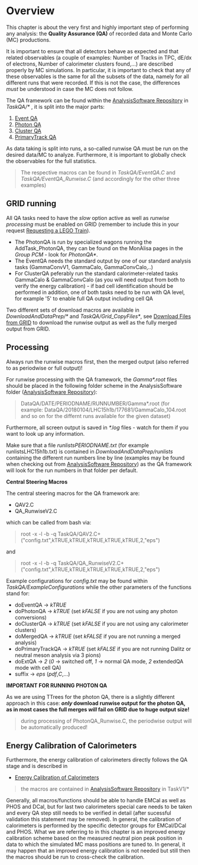 # Overview

This chapter is about the very first and highly important step of performing any analysis: the **Quality Assurance (QA)** of recorded data and Monte Carlo (MC) productions.

It is important to ensure that all detectors behave as expected and that related observables (a couple of examples: Number of Tracks in TPC, dE/dx of electrons, Number of calorimeter clusters found,...) are described properly by MC simulations. In particular, it is important to check that any of these observables is the same for all the subsets of the data, namely for all different runs that were recorded. If this is not the case, the differences _must_ be understood in case the MC does not follow.

The QA framework can be found within the [AnalysisSoftware Repository](https://gitlab.cern.ch/alice-pcg/AnalysisSoftware) in _TaskQA/*_ , it is split into the major parts:

1. [Event QA](/QA/eventQA.md)
2. [Photon QA](/QA/photonQA.md)
3. [Cluster QA](/QA/clusterQA.md)
4. [PrimaryTrack QA](/QA/primaryQA.md)

As data taking is split into runs, a so-called runwise QA must be run on the desired data/MC to analyze. Furthermore, it is important to globally check the observables for the full statistics.

> The respective macros can be found in _TaskQA/EventQA.C_ and _TaskQA/EventQA_Runwise.C_ (and accordingly for the other three examples)

## GRID running

All QA tasks need to have the _slow_ option active as well as _runwise processing_ must be enabled on GRID (remember to include this in your request [Requesting a LEGO Train](/AliPhysicsAndGrid/legotrains.md)).

* The PhotonQA is run by specialized wagons running the AddTask\_PhotonQA, they can be found on the MonAlisa pages in the _Group PCM_ - look for _PhotonQA*_.
* The EventQA needs the standard output by one of our standard analysis tasks (GammaConvV1, GammaCalo, GammaConvCalo,..)
* For ClusterQA peferably run the standard calorimeter-related tasks GammaCalo & GammaConvCalo (as you will need output from both to verify the energy calibration) - if bad cell identification should be performed in addition, one of both tasks need to be run with QA level, for example '5' to enable full QA output including cell QA

Two different sets of download macros are available in _DownloadAndDataPrep/*_ and _TaskQA/Grid_CopyFiles*_, see [Download Files from GRID](/AliPhysicsAndGrid/download.md) to download the runwise output as well as the fully merged output from GRID.

## Processing

Always run the runwise macros first, then the merged output (also referred to as periodwise or full output)!

For runwise processing with the QA framework, the _Gamma*.root_ files should be placed in the following folder scheme in the AnalysisSoftware folder ([AnalysisSoftware Repository](https://gitlab.cern.ch/alice-pcg/AnalysisSoftware)):

> DataQA/DATE/PERIODNAME/RUNNUMBER/Gamma*.root (for example: DataQA/20180104/LHC15h1b/177681/GammaCalo_104.root and so on for the differnt runs available for the given dataset)

Furthermore, all screen output is saved in _*.log_ files - watch for them if you want to look up any information.

Make sure that a file _runlistsPERIODNAME.txt_ (for example runlistsLHC15h1b.txt) is contained in _DownloadAndDataPrep/runlists_ containing the different run numbers line by line (examples may be found when checking out from [AnalysisSoftware Repository](https://gitlab.cern.ch/alice-pcg/AnalysisSoftware)) as the QA framework will look for the run numbers in that folder per default.

**Central Steering Macros**

The central steering macros for the QA framework are:

* QAV2.C
* QA_RunwiseV2.C

which can be called from bash via:

> root -x -l -b -q TaskQA/QAV2.C\+\(\"config.txt\"\,kTRUE\,kTRUE\,kTRUE\,kTRUE\,kTRUE\,2\,\"eps\"\)

and

> root -x -l -b -q TaskQA/QA_RunwiseV2.C\+\(\"config.txt\"\,kTRUE\,kTRUE\,kTRUE\,kTRUE\,kTRUE\,2\,\"eps\"\)

Example configurations for _config.txt_ may be found within _TaskQA/ExampleConfigurations_ while the other parameters of the functions stand for:

* doEventQA -> _kTRUE_
* doPhotonQA -> _kTRUE_ (set _kFALSE_ if you are not using any photon conversions)
* doClusterQA -> _kTRUE_ (set _kFALSE_ if you are not using any calorimeter clusters)
* doMergedQA -> _kTRUE_ (set _kFALSE_ if you are not running a merged analysis)
* doPrimaryTrackQA -> _kTRUE_ (set _kFALSE_ if you are not running Dalitz or neutral meson analysis via 3 pions)
* doExtQA -> _2_ (_0_ -> switched off, _1_ -> normal QA mode, _2_ extendedQA mode with cell QA)
* suffix -> _eps_ (_pdf_,_C_,...)


**IMPORTANT FOR RUNNING PHOTON QA**

As we are using TTrees for the photon QA, there is a slightly different approach in this case:
**_only_ download runwise output for the photon QA, as in most cases the full merges _will_ fail on GRID due to huge output size!**
> during processing of PhotonQA_Runwise.C, the periodwise output will be automatically produced!


## Energy Calibration of Calorimeters

Furthermore, the energy calibration of calorimeters directly follows the QA stage and is described in 

* [Energy Calibration of Calorimeters](/QA/ecalib.md)

> the macros are contained in [AnalysisSoftware Repository](https://gitlab.cern.ch/alice-pcg/AnalysisSoftware) in TaskV1/*

Generally, all macros/functions should be able to handle EMCal as well as PHOS and DCal, but for last two calorimeters special care needs to be taken and every QA step still needs to be verified in detail (after sucessful validation this statement may be removed).
In general, the calibration of calorimeters is performed by the specific detector groups for EMCal/DCal and PHOS. What we are referring to in this chapter is an improved energy calibration scheme based on the measured neutral pion peak position in data to which the simulated MC mass positions are tuned to. In general, it may happen that an improved energy calibration is not needed but still then the macros should be run to cross-check the calibration.

